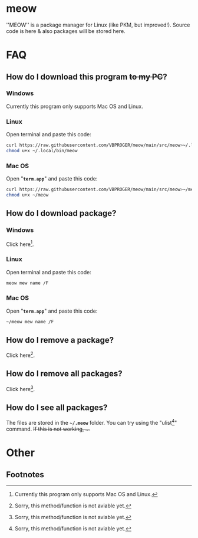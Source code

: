 # meow
''MEOW'' is a package manager for Linux (like PKM, but improved!). Source code is here &amp; also packages will be stored here.
# FAQ
## How do I download this program ~~to my PC~~?
### Windows
Currently this program only supports Mac OS and Linux.
### Linux
Open terminal and paste this code:
```bash
curl https://raw.githubusercontent.com/VBPROGER/meow/main/src/meow>~/.local/bin/meow 2>/dev/null;
chmod u+x ~/.local/bin/meow
```
### Mac OS
Open "**`term.app`**" and paste this code:
```bash
curl https://raw.githubusercontent.com/VBPROGER/meow/main/src/meow>~/meow 2>/dev/null;
chmod u+x ~/meow
```
## How do I download package?
### Windows
Click here[^notsupported].
### Linux
Open terminal and paste this code:
```bash
meow mew name /F
```
### Mac OS
Open "**`term.app`**" and paste this code:
```bash
~/meow mew name /F
```
## How do I remove a package?
Click here[^notaviablemethod].
## How do I remove all packages?
Click here[^notaviablemethod].
## How do I see all packages?
The files are stored in the **`~/.meow`** folder.
You can try using the "ulist[^notaviablemethod]" command.
~~If this is not working, ...~~
<br>
# Other
## Footnotes
[^notsupported]: Currently this program only supports Mac OS and Linux.
[^notaviablemethod]: Sorry, this method/function is not aviable yet.
